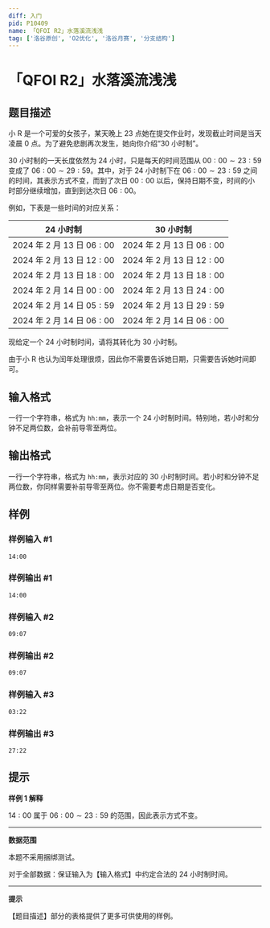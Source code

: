 ```yaml
---
diff: 入门
pid: P10409
name: 「QFOI R2」水落溪流浅浅
tag: ['洛谷原创', 'O2优化', '洛谷月赛', '分支结构']
---
```

# 「QFOI R2」水落溪流浅浅
## 题目描述

小 R 是一个可爱的女孩子，某天晚上 $23$ 点她在提交作业时，发现截止时间是当天凌晨 $0$ 点。为了避免悲剧再次发生，她向你介绍“$30$ 小时制”。

$30$ 小时制的一天长度依然为 $24$ 小时，只是每天的时间范围从 $00:00\sim 23:59$ 变成了 $06:00\sim 29:59$。其中，对于 $24$ 小时制下在 $06:00\sim 23:59$ 之间的时间，其表示方式不变，而到了次日 $00:00$ 以后，保持日期不变，时间的小时部分继续增加，直到到达次日 $06:00$。

例如，下表是一些时间的对应关系：

|$24$ 小时制|$30$ 小时制|
|:-:|:-:|
|$2024$ 年 $2$ 月 $13$ 日 $06:00$|$2024$ 年 $2$ 月 $13$ 日 $06:00$|
|$2024$ 年 $2$ 月 $13$ 日 $12:00$|$2024$ 年 $2$ 月 $13$ 日 $12:00$|
|$2024$ 年 $2$ 月 $13$ 日 $18:00$|$2024$ 年 $2$ 月 $13$ 日 $18:00$|
|$2024$ 年 $2$ 月 $14$ 日 $00:00$|$2024$ 年 $2$ 月 $13$ 日 $24:00$|
|$2024$ 年 $2$ 月 $14$ 日 $05:59$|$2024$ 年 $2$ 月 $13$ 日 $29:59$|
|$2024$ 年 $2$ 月 $14$ 日 $06:00$|$2024$ 年 $2$ 月 $14$ 日 $06:00$|

现给定一个 $24$ 小时制时间，请将其转化为 $30$ 小时制。

由于小 R 也认为闰年处理很烦，因此你不需要告诉她日期，只需要告诉她时间即可。
## 输入格式

一行一个字符串，格式为 `hh:mm`，表示一个 $24$ 小时制时间。特别地，若小时和分钟不足两位数，会补前导零至两位。
## 输出格式

一行一个字符串，格式为 `hh:mm`，表示对应的 $30$ 小时制时间。若小时和分钟不足两位数，你同样需要补前导零至两位。你不需要考虑日期是否变化。
## 样例

### 样例输入 #1
```
14:00
```
### 样例输出 #1
```
14:00
```
### 样例输入 #2
```
09:07
```
### 样例输出 #2
```
09:07
```
### 样例输入 #3
```
03:22
```
### 样例输出 #3
```
27:22
```
## 提示

**样例 $1$ 解释**

$14:00$ 属于 $06:00\sim 23:59$ 的范围，因此表示方式不变。

---

**数据范围**

本题不采用捆绑测试。

对于全部数据：保证输入为【输入格式】中约定合法的 $24$ 小时制时间。

---

**提示**

【题目描述】部分的表格提供了更多可供使用的样例。
